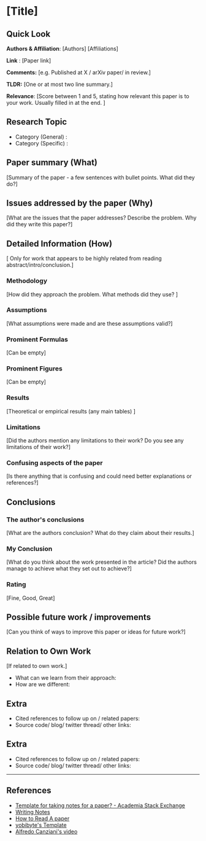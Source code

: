 # [Title]
## Quick Look

**Authors & Affiliation**: [Authors] [Affiliations]

**Link** : [Paper link]

**Comments:**  [e.g. Published at X / arXiv paper/ in review.]

**TLDR:** [One or at most two line summary.] 

**Relevance**: [Score between 1 and 5, stating how relevant this paper is to your work. Usually filled in at the end. ]

## Research Topic
- Category (General) :
- Category (Specific) :

## Paper summary (What)
[Summary of the paper - a few sentences with bullet points. What did they do?]

## Issues addressed by the paper (Why)
[What are the issues that the paper addresses? Describe the problem. Why did they write this paper?]

## Detailed Information (How)
[ Only for work that appears to be highly related from reading abstract/intro/conclusion.]

### Methodology

[How did they approach the problem. What methods did they use? ]

### Assumptions
[What assumptions were made and are these assumptions valid?]

### Prominent Formulas

[Can be empty]

### Prominent Figures
[Can be empty]

### Results
[Theoretical or empirical results (any main tables) ]

### Limitations
[Did the authors mention any limitations to their work? Do you see any limitations of their work?]

### Confusing aspects of the paper
[Is there anything that is confusing and could need better explanations or references?]

## Conclusions

### The author's conclusions
[What are the authors conclusion? What do they claim about their results.]

### My Conclusion
[What do you think about the work presented in the article? Did the authors manage to achieve what they set out to achieve?]

### Rating
[Fine, Good, Great]

## Possible future work / improvements
[Can you think of ways to improve this paper or ideas for future work?]

## Relation to Own Work
[If related to own work.]

- What can we learn from their approach:
- How are we different:

## Extra
- Cited references to follow up on / related papers:
- Source code/ blog/ twitter thread/ other links:

## Extra
- Cited references to follow up on / related papers:
- Source code/ blog/ twitter thread/ other links:
---
## References
- [Template for taking notes for a paper? - Academia Stack Exchange](https://academia.stackexchange.com/questions/17113/template-for-taking-notes-for-a-paper)
- [Writing Notes](https://www.owlnet.rice.edu/~cainproj/writingtips/notes2.pdf)
- [How to Read A paper](https://web.stanford.edu/class/ee384m/Handouts/HowtoReadPaper.pdf)
- [yobibyte's Template](https://twitter.com/y0b1byte/status/1364841802839302144?s=20)
- [Alfredo Canziani's video](https://youtu.be/5KSGNomPJTE?t=36)
